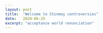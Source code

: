 ```yaml
---
layout: post
title:  "Welcome to Chinmoy controversies"
date:   2020-06-25
excerpt: "acceptance world renunciation"
---
```

